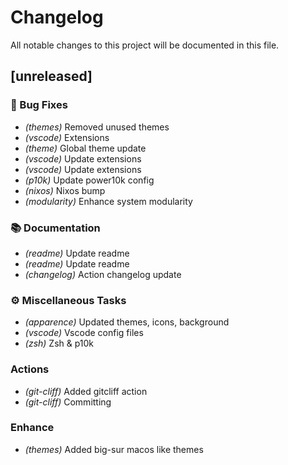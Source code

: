 # Changelog

All notable changes to this project will be documented in this file.

## [unreleased]

### 🐛 Bug Fixes

- *(themes)* Removed unused themes
- *(vscode)* Extensions
- *(theme)* Global theme update
- *(vscode)* Update extensions
- *(vscode)* Update extensions
- *(p10k)* Update power10k config
- *(nixos)* Nixos bump
- *(modularity)* Enhance system modularity

### 📚 Documentation

- *(readme)* Update readme
- *(readme)* Update readme
- *(changelog)* Action changelog update

### ⚙️ Miscellaneous Tasks

- *(apparence)* Updated themes, icons, background
- *(vscode)* Vscode config files
- *(zsh)* Zsh & p10k

### Actions

- *(git-cliff)* Added gitcliff action
- *(git-cliff)* Committing

### Enhance

- *(themes)* Added big-sur macos like themes

<!-- generated by git-cliff -->

